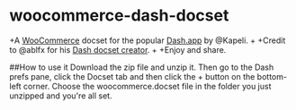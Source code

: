 woocommerce-dash-docset
=======================

+A [WooCommerce](https://github.com/woothemes/woocommerce) docset for the popular [Dash.app](http://kapeli.com/dash) by @Kapeli.
+
+Credit to @ablfx for his [Dash docset creator](https://github.com/ablfx/Dash-Docset-Creator).
+
+Enjoy and share.

##How to use it
Download the zip file and unzip it. Then go to the Dash prefs pane, click the Docset tab and then click the + button on the bottom-left corner. Choose the woocommerce.docset file in the folder you just unzipped and you're all set.
